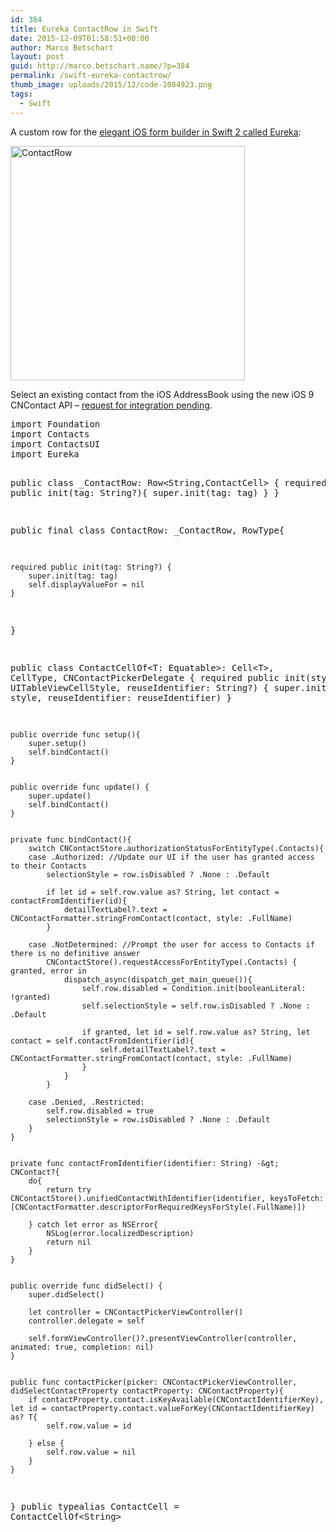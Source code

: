 ```yaml
---
id: 384
title: Eureka ContactRow in Swift
date: 2015-12-09T01:58:51+00:00
author: Marco Betschart
layout: post
guid: http://marco.betschart.name/?p=384
permalink: /swift-eureka-contactrow/
thumb_image: uploads/2015/12/code-1084923.png
tags:
  - Swift
---
```

A custom row for the [elegant iOS form builder in Swift 2 called Eureka](https://github.com/xmartlabs/Eureka):

<a href="http://blog.marco.betschart.name/assets/uploads/2015/12/ContactRow.gif" rel="attachment wp-att-398" class="broken_link"><img class="aligncenter wp-image-398 size-full" src="http://blog.marco.betschart.name/assets/uploads/2015/12/ContactRow.gif" alt="ContactRow" width="375" /></a>

Select an existing contact from the iOS AddressBook using the new iOS 9 CNContact API &#8211; [request for integration pending](https://github.com/xmartlabs/Eureka/issues/127).

<div class="snippetcpt-wrap" id="snippet-496" data-id="496" data-edit="/wp-admin/post.php?post=496&action=edit" data-copy="/wp-admin/export.php?type=jekyll&#038;snippet=b31d996337&#038;id=496" data-fullscreen="/code-snippets/eureka-contactrow/?full-screen=1">
  <pre class="prettyprint linenums lang-swift" title="Eureka ContactRow">import Foundation
import Contacts
import ContactsUI
import Eureka


public class _ContactRow: Row&lt;String,ContactCell&gt; {
    required public init(tag: String?){
        super.init(tag: tag)
    }
}


public final class ContactRow: _ContactRow, RowType{

    required public init(tag: String?) {
        super.init(tag: tag)
        self.displayValueFor = nil
    }
}

public class ContactCellOf&lt;T: Equatable&gt;: Cell&lt;T&gt;, CellType, CNContactPickerDelegate {
    required public init(style: UITableViewCellStyle, reuseIdentifier: String?) {
        super.init(style: style, reuseIdentifier: reuseIdentifier)
    }


    public override func setup(){
        super.setup()
        self.bindContact()
    }


    public override func update() {
        super.update()
        self.bindContact()
    }


    private func bindContact(){
        switch CNContactStore.authorizationStatusForEntityType(.Contacts){
        case .Authorized: //Update our UI if the user has granted access to their Contacts
            selectionStyle = row.isDisabled ? .None : .Default

            if let id = self.row.value as? String, let contact = contactFromIdentifier(id){
                detailTextLabel?.text = CNContactFormatter.stringFromContact(contact, style: .FullName)
            }

        case .NotDetermined: //Prompt the user for access to Contacts if there is no definitive answer
            CNContactStore().requestAccessForEntityType(.Contacts) { granted, error in
                dispatch_async(dispatch_get_main_queue()){
                    self.row.disabled = Condition.init(booleanLiteral: !granted)
                    self.selectionStyle = self.row.isDisabled ? .None : .Default

                    if granted, let id = self.row.value as? String, let contact = self.contactFromIdentifier(id){
                        self.detailTextLabel?.text = CNContactFormatter.stringFromContact(contact, style: .FullName)
                    }
                }
            }

        case .Denied, .Restricted:
            self.row.disabled = true
            selectionStyle = row.isDisabled ? .None : .Default
        }
    }


    private func contactFromIdentifier(identifier: String) -&gt; CNContact?{
        do{
            return try CNContactStore().unifiedContactWithIdentifier(identifier, keysToFetch: [CNContactFormatter.descriptorForRequiredKeysForStyle(.FullName)])

        } catch let error as NSError{
            NSLog(error.localizedDescription)
            return nil
        }
    }


    public override func didSelect() {
        super.didSelect()

        let controller = CNContactPickerViewController()
        controller.delegate = self

        self.formViewController()?.presentViewController(controller, animated: true, completion: nil)
    }


    public func contactPicker(picker: CNContactPickerViewController, didSelectContactProperty contactProperty: CNContactProperty){
        if contactProperty.contact.isKeyAvailable(CNContactIdentifierKey), let id = contactProperty.contact.valueForKey(CNContactIdentifierKey) as? T{
            self.row.value = id

        } else {
            self.row.value = nil
        }
    }
}
public typealias ContactCell = ContactCellOf&lt;String&gt;</pre>
</div>